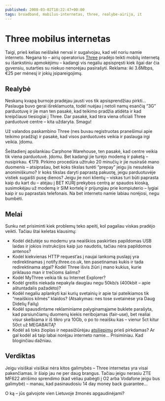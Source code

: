 ```yaml
---
published: 2008-03-02T18:22:47+00:00
tags: broadband, mobilus-internetas, three, realybe-airija, it
---
```


# Three mobilus internetas

<p>Taigi, prieš kelias neišlaikė nervai ir sugalvojau, kad vėl noriu namie interneto. Negana to – airių operatorius <a href="http://www.three.ie/">Three</a> pradėjo teikti mobilų internetą su išankstiniu apmokėjimu – kadangi vis negaliu apsispręsti kiek ilgai dar čia gyvensiu, sutarties su niekuo nenorėjau pasirašyti. Reklama: iki 3.6Mbps, €25 per mėnesį ir jokių įsipareigojimų.<br>
<span id="more-37"></span></p>
<h2>Realybė</h2>
<p>Neskanų kvapą burnoje pradėjau jausti vos tik apsisprendžiau pirkti… Paslauga buvo gerai išreklamuota, todėl nuėjau į netoli namų esančią “3G” parduotuvę ir jie man ten pasakė, kad teikimo pradžia atidėta ir kad kreipčiausi tiesiogiai į Three. Dar pasakė, kad tėra viena oficiali Three parduotuvė centre – kita uždaryta. Smagu!</p>
<p>Už valandos paskambino Three (nes buvau registruotas pranešimui apie teikimo pradžią) ir pasakė, kad visos parduotuvės veikia ir paslauga irgi veikia. Įdomu.</p>
<p>Šeštadienį apsilankiau Carphone Warehouse, ten pasakė, kad centre veikia tik viena parduotuvė. Įdomu. Bet kadangi jie turėjo modemą ir paketą – nusipirkau. €179. Pirkimo procedūra užtruko 20 minučių ir jie nusirašė mano duomenis – atsiprašau, bet koks tikslas turėti “prepay” jeigu jis nesuteikia anonimiškumo? Ir koks tikslas daryti paprastą pakuotę, jeigu parduotuvėje vistiek sugaišti pusę dienos? Jeigu jie nori klientų – viskas turi būti paprasta kaip du kart du – atėjau į BET KURĮ prekybos centrą ar spaudos kioską, susimokėjau už modemą ir SIM kortelę ir prijungiau prie kompiuterio – lygiai kaip ir su paprastais telefonais. Na bet interneto namie labiau norėjosi, negu bumbėti.</p>
<h2>Melai</h2>
<p>Sunku net prisiminti kiek problemų teko apeiti, kol pagaliau viskas pradėjo veikti. Tačiau štai keletas klausimų:</p>
<ul>
<li>Kodėl dėžutėje su modemu yra neaiškios paskirties papildomas USB laidas ir jokios instrukcijos kaip juo naudotis, tačiau nėra papildomos antenos?</li>
<li>Kodėl kiekvienas HTTP request’as į naujai lankomą puslapį yra redirektinamas į notify.three.co.uk, ten pasetinamas kukis ir tada redirektinama atgal? Kodėl Three išvis žiūri į mano kukius, kurie priklauso man ir trečioms šalims?</li>
<li>Kodėl MyThree veikia tik su Internet Explorer?</li>
<li>Kodėl greitis niekada nepakyla daugiau negu 50kb/s (400kbit – apie aštuntadalis pažadėto)?</li>
<li>Kodėl negaliu aplankyti kai kurių svetainių ir apie tai pateikiamos tik “neaiškios kilmės” klaidos? (Atsakymas: nes tose svetainėse yra Daug Didelių Failų)</li>
<li>Kodėl spausdintame reklaminiame palyginamąjame buklete parašyta, kad parsiunčiamų duomenų kiekis neribojamas (fair-use), bet realiai visur skelbiama ir iš tikro yra 10Gb, o po to neaišku kas – vienur 5ct kitur 50ct už MEGABAITĄ?</li>
<li>Kodėl aš toks žioplas ir nepasižiūrėjau <a href="http://www.boards.ie/vbulletin/showthread.php?p=53759129">atsiliepimų</a> prieš pirkdamas? Ar gal kodėl aš taip labai norėjau interneto namie… Prisiminiau. Kad bloginčiau dažniau.</li>
</ul>
<h2>Verdiktas</h2>
<p>Jeigu visiškai visiškai nėra kitos galimybės – Three internetas yra visai pakenčiamas. Ir šiaip jau ne per daug brangus. Tačiau jeigu nerasiu ZTE MF622 atrišimo sprendimo (kad vėliau pabėgti į O2 arba Vodafone jeigu bus galimybė) – manau, kad pasinaudosiu 14 day money back guarantee…</p>
<p>O ką – jūs galvojote vien Lietuvoje žmonės apgaudinėjami?</p>